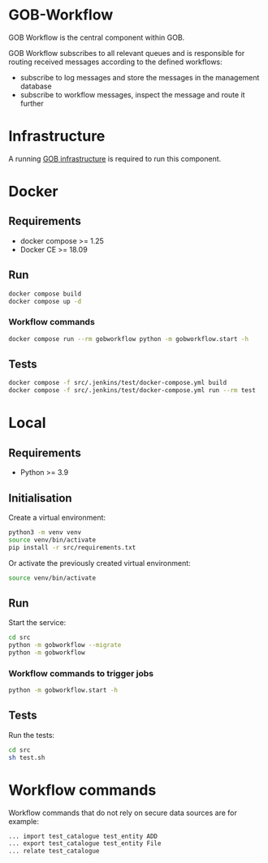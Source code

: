 # GOB-Workflow

GOB Workflow is the central component within GOB.

GOB Workflow subscribes to all relevant queues
and is responsible for routing received messages according to the defined workflows:
- subscribe to log messages and store the messages in the management database
- subscribe to workflow messages, inspect the message and route it further

# Infrastructure

A running [GOB infrastructure](https://github.com/Amsterdam/GOB-Infra)
is required to run this component.

# Docker

## Requirements

* docker compose >= 1.25
* Docker CE >= 18.09

## Run

```bash
docker compose build
docker compose up -d
```

### Workflow commands

```bash
docker compose run --rm gobworkflow python -m gobworkflow.start -h
```

## Tests

```bash
docker compose -f src/.jenkins/test/docker-compose.yml build
docker compose -f src/.jenkins/test/docker-compose.yml run --rm test
```

# Local

## Requirements

* Python >= 3.9

## Initialisation

Create a virtual environment:

```bash
python3 -m venv venv
source venv/bin/activate
pip install -r src/requirements.txt
```

Or activate the previously created virtual environment:

```bash
source venv/bin/activate
```

## Run

Start the service:

```bash
cd src
python -m gobworkflow --migrate
python -m gobworkflow
```

### Workflow commands to trigger jobs

```bash
python -m gobworkflow.start -h
```

## Tests

Run the tests:

```bash
cd src
sh test.sh
```

# Workflow commands

Workflow commands that do not rely on secure data sources are for example:

```bash
... import test_catalogue test_entity ADD
... export test_catalogue test_entity File
... relate test_catalogue
```
